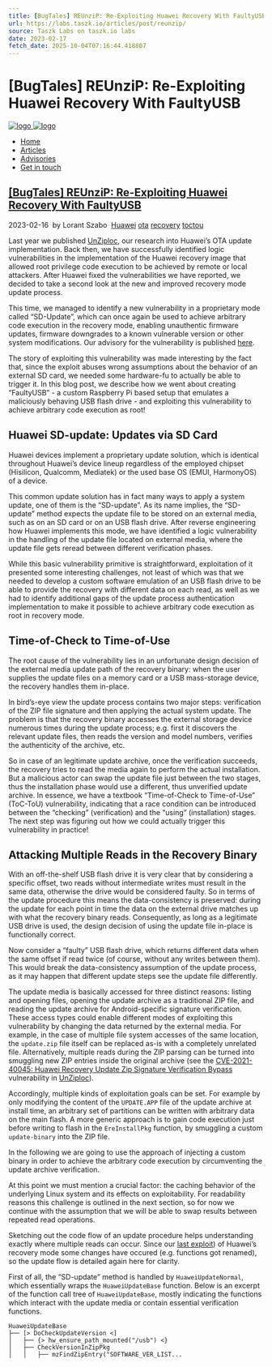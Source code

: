```yaml
---
title: [BugTales] REUnziP: Re-Exploiting Huawei Recovery With FaultyUSB
url: https://labs.taszk.io/articles/post/reunzip/
source: Taszk Labs on taszk.io labs
date: 2023-02-17
fetch_date: 2025-10-04T07:16:44.418807
---
```


# [BugTales] REUnziP: Re-Exploiting Huawei Recovery With FaultyUSB

[![logo](https://labs.taszk.io/images/taszk_logo.png)
![logo](https://labs.taszk.io/images/taszk_logo_white.png)](https://labs.taszk.io)

* [Home](https://labs.taszk.io/)
* [Articles](https://labs.taszk.io/articles)
* [Advisories](https://labs.taszk.io/blog)
* [Get in touch](https://taszk.io/contact)

## [[BugTales] REUnziP: Re-Exploiting Huawei Recovery With FaultyUSB](https://labs.taszk.io/articles/post/reunzip/)

2023-02-16
 by Lorant Szabo
 [Huawei](/articles/tags/huawei) [ota](/articles/tags/ota) [recovery](/articles/tags/recovery) [toctou](/articles/tags/toctou)

Last year we published [UnZiploc](https://labs.taszk.io/articles/post/unziploc/), our research into Huawei’s OTA update implementation. Back then, we have successfully identified logic vulnerabilities in the implementation of the Huawei recovery image that allowed root privilege code execution to be achieved by remote or local attackers. After Huawei fixed the vulnerabilities we have reported, we decided to take a second look at the new and improved recovery mode update process.

This time, we managed to identify a new vulnerability in a proprietary mode called “SD-Update”, which can once again be used to achieve arbitrary code execution in the recovery mode, enabling unauthentic firmware updates, firmware downgrades to a known vulnerable version or other system modifications.
Our advisory for the vulnerability is published [here](https://labs.taszk.io/blog/post/80_update_toctou/).

The story of exploiting this vulnerability was made interesting by the fact that, since the exploit abuses wrong assumptions about the behavior of an external SD card, we needed some hardware-fu to actually be able to trigger it.
In this blog post, we describe how we went about creating “FaultyUSB” - a custom Raspberry Pi based setup that emulates a maliciously behaving USB flash drive - and exploiting this vulnerability to achieve arbitrary code execution as root!

## Huawei SD-update: Updates via SD Card

Huawei devices implement a proprietary update solution, which is identical throughout Huawei’s device lineup regardless of the employed chipset (Hisilicon, Qualcomm, Mediatek) or the used base OS (EMUI, HarmonyOS) of a device.

This common update solution has in fact many ways to apply a system update, one of them is the “SD-update”.
As its name implies, the “SD-update” method expects the update file to be stored on an external media, such as on an SD card or on an USB flash drive.
After reverse engineering how Huawei implements this mode, we have identified a logic vulnerability in the handling of the update file located on external media, where the update file gets reread between different verification phases.

While this basic vulnerability primitive is straightforward, exploitation of it presented some interesting challenges, not least of which was that we needed to develop a custom software emulation of an USB flash drive to be able to provide the recovery with different data on each read, as well as we had to identify additional gaps of the update process authentication implementation to make it possible to achieve arbitrary code execution as root in recovery mode.

## Time-of-Check to Time-of-Use

The root cause of the vulnerability lies in an unfortunate design decision of the external media update path of the recovery binary: when the user supplies the update files on a memory card or a USB mass-storage device, the recovery handles them in-place.

In bird’s-eye view the update process contains two major steps: verification of the ZIP file signature and then applying the actual system update. The problem is that the recovery binary accesses the external storage device numerous times during the update process; e.g. first it discovers the relevant update files, then reads the version and model numbers, verifies the authenticity of the archive, etc.

So in case of an legitimate update archive, once the verification succeeds, the recovery tries to read the media again to perform the actual installation.
But a malicious actor can swap the update file just between the two stages, thus the installation phase would use a different, thus unverified update archive.
In essence, we have a textbook “Time-of-Check to Time-of-Use” (ToC-ToU) vulnerability, indicating that a race condition can be introduced between the “checking” (verification) and the “using” (installation) stages.
The next step was figuring out how we could actually trigger this vulnerability in practice!

## Attacking Multiple Reads in the Recovery Binary

With an off-the-shelf USB flash drive it is very clear that by considering a specific offset, two reads without intermediate writes must result in the same data, otherwise the drive would be considered faulty.
So in terms of the update procedure this means the data-consistency is preserved: during the update for each point in time the data on the external drive matches up with what the recovery binary reads.
Consequently, as long as a legitimate USB drive is used, the design decision of using the update file in-place is functionally correct.

Now consider a “faulty” USB flash drive, which returns different data when the same offset if read twice (of course, without any writes between them).
This would break the data-consistency assumption of the update process, as it may happen that different update steps see the update file differently.

The update media is basically accessed for three distinct reasons: listing and opening files, opening the update archive as a traditional ZIP file, and reading the update archive for Android-specific signature verification.
These access types could enable different modes of exploiting this vulnerability by changing the data returned by the external media.
For example, in the case of multiple file system accesses of the same location, the `update.zip` file itself can be replaced as-is with a completely unrelated file.
Alternatively, multiple reads during the ZIP parsing can be turned into smuggling new ZIP entries inside the original archive (see the [CVE-2021-40045: Huawei Recovery Update Zip Signature Verification Bypass](https://labs.taszk.io/blog/post/75_hw_eocd_sig/) vulnerability in [UnZiploc](https://labs.taszk.io/articles/post/unziploc/)).

Accordingly, multiple kinds of exploitation goals can be set.
For example by only modifying the content of the `UPDATE.APP` file of the update archive at install time, an arbitrary set of partitions can be written with arbitrary data on the main flash.
A more generic approach is to gain code execution just before writing to flash in the `EreInstallPkg` function, by smuggling a custom `update-binary` into the ZIP file.

In the following we are going to use the approach of injecting a custom binary in order to achieve the arbitrary code execution by circumventing the update archive verification.

At this point we must mention a crucial factor: the caching behavior of the underlying Linux system and its effects on exploitability.
For readability reasons this challenge is outlined in the next section, so for now we continue with the assumption that we will be able to swap results between repeated read operations.

Sketching out the code flow of an update procedure helps understanding exactly where multiple reads can occur.
Since our [last exploit](%28https%3A//labs.taszk.io/blog/post/75_hw_eocd_sig/%29)) of Huawei’s recovery mode some changes have occured (e.g. functions got renamed), so the update flow is detailed again here for clarity.

First of all, the “SD-update” method is handled by `HuaweiUpdateNormal`, which essentially wraps the `HuaweiUpdateBase` function.
Below is an excerpt of the function call tree of `HuaweiUpdateBase`, mostly indicating the functions which interact with the update media or contain essential verification functions.

```
HuaweiUpdateBase
├── [> DoCheckUpdateVersion <]
│   ├── {> hw_ensure_path_mounted("/usb") <}
│   ├── CheckVersionInZipPkg
│   │   ├── mzFindZipEntry("SOFTWARE_VER_LIST...